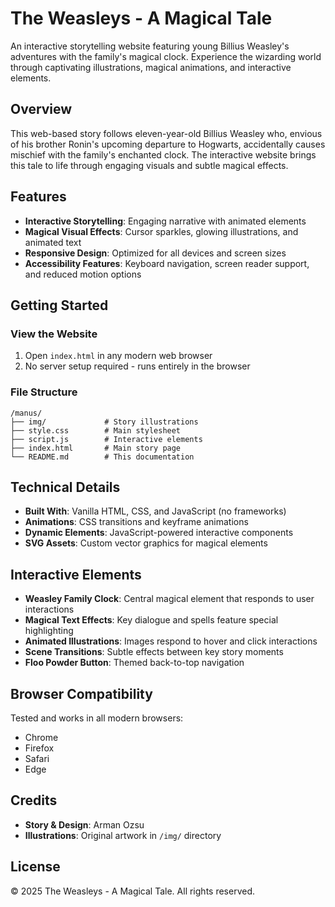 # The Weasleys - A Magical Tale

An interactive storytelling website featuring young Billius Weasley's adventures with the family's magical clock. Experience the wizarding world through captivating illustrations, magical animations, and interactive elements.

## Overview

This web-based story follows eleven-year-old Billius Weasley who, envious of his brother Ronin's upcoming departure to Hogwarts, accidentally causes mischief with the family's enchanted clock. The interactive website brings this tale to life through engaging visuals and subtle magical effects.

## Features

- **Interactive Storytelling**: Engaging narrative with animated elements
- **Magical Visual Effects**: Cursor sparkles, glowing illustrations, and animated text
- **Responsive Design**: Optimized for all devices and screen sizes
- **Accessibility Features**: Keyboard navigation, screen reader support, and reduced motion options

## Getting Started

### View the Website

1. Open `index.html` in any modern web browser
2. No server setup required - runs entirely in the browser

### File Structure

```
/manus/
├── img/             # Story illustrations
├── style.css        # Main stylesheet
├── script.js        # Interactive elements
├── index.html       # Main story page
└── README.md        # This documentation
```

## Technical Details

- **Built With**: Vanilla HTML, CSS, and JavaScript (no frameworks)
- **Animations**: CSS transitions and keyframe animations
- **Dynamic Elements**: JavaScript-powered interactive components
- **SVG Assets**: Custom vector graphics for magical elements

## Interactive Elements

- **Weasley Family Clock**: Central magical element that responds to user interactions
- **Magical Text Effects**: Key dialogue and spells feature special highlighting
- **Animated Illustrations**: Images respond to hover and click interactions
- **Scene Transitions**: Subtle effects between key story moments
- **Floo Powder Button**: Themed back-to-top navigation

## Browser Compatibility

Tested and works in all modern browsers:
- Chrome
- Firefox
- Safari
- Edge

## Credits

- **Story & Design**: Arman Ozsu
- **Illustrations**: Original artwork in `/img/` directory

## License

© 2025 The Weasleys - A Magical Tale. All rights reserved.